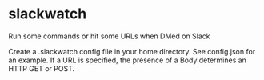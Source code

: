 # slackwatch
Run some commands or hit some URLs when DMed on Slack

Create a .slackwatch config file in your home directory. See config.json for an example. If a URL is specified, the presence of a Body determines an HTTP GET or POST.

